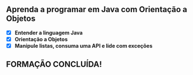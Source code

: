 ## **Aprenda a programar em Java com Orientação a Objetos**

- [x]  **Entender a linguagem Java**
- [x]  **Orientação a Objetos**
- [x]  **Manipule listas, consuma uma API e lide com exceções**

## FORMAÇÃO CONCLUÍDA! ##
